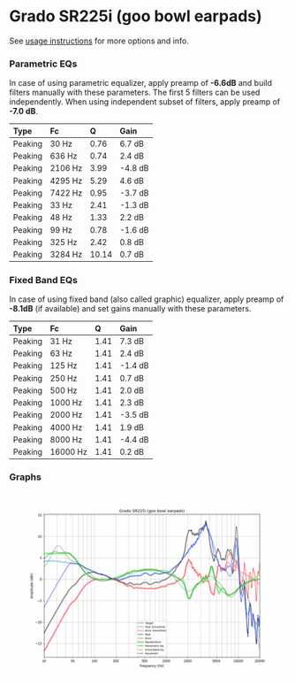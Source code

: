 # Grado SR225i (goo bowl earpads)
See [usage instructions](https://github.com/jaakkopasanen/AutoEq#usage) for more options and info.

### Parametric EQs
In case of using parametric equalizer, apply preamp of **-6.6dB** and build filters manually
with these parameters. The first 5 filters can be used independently.
When using independent subset of filters, apply preamp of **-7.0 dB**.

| Type    | Fc      |     Q | Gain    |
|:--------|:--------|:------|:--------|
| Peaking | 30 Hz   |  0.76 | 6.7 dB  |
| Peaking | 636 Hz  |  0.74 | 2.4 dB  |
| Peaking | 2106 Hz |  3.99 | -4.8 dB |
| Peaking | 4295 Hz |  5.29 | 4.6 dB  |
| Peaking | 7422 Hz |  0.95 | -3.7 dB |
| Peaking | 33 Hz   |  2.41 | -1.3 dB |
| Peaking | 48 Hz   |  1.33 | 2.2 dB  |
| Peaking | 99 Hz   |  0.78 | -1.6 dB |
| Peaking | 325 Hz  |  2.42 | 0.8 dB  |
| Peaking | 3284 Hz | 10.14 | 0.7 dB  |

### Fixed Band EQs
In case of using fixed band (also called graphic) equalizer, apply preamp of **-8.1dB**
(if available) and set gains manually with these parameters.

| Type    | Fc       |    Q | Gain    |
|:--------|:---------|:-----|:--------|
| Peaking | 31 Hz    | 1.41 | 7.3 dB  |
| Peaking | 63 Hz    | 1.41 | 2.4 dB  |
| Peaking | 125 Hz   | 1.41 | -1.4 dB |
| Peaking | 250 Hz   | 1.41 | 0.7 dB  |
| Peaking | 500 Hz   | 1.41 | 2.0 dB  |
| Peaking | 1000 Hz  | 1.41 | 2.3 dB  |
| Peaking | 2000 Hz  | 1.41 | -3.5 dB |
| Peaking | 4000 Hz  | 1.41 | 1.9 dB  |
| Peaking | 8000 Hz  | 1.41 | -4.4 dB |
| Peaking | 16000 Hz | 1.41 | 0.2 dB  |

### Graphs
![](./Grado%20SR225i%20(goo%20bowl%20earpads).png)
